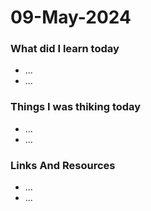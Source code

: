 <h1>09-May-2024</h1>

<h3>What did I learn today</h3>

<ul>
    <li>...</li>
    <li>...</li>
</ul>

<h3>Things I was thiking today</h3>

<ul>
    <li>...</li>
    <li>...</li>
</ul>

<h3>Links And Resources </h3>

<ul>
    <li>...</li>
    <li>...</li>
</ul>
        
